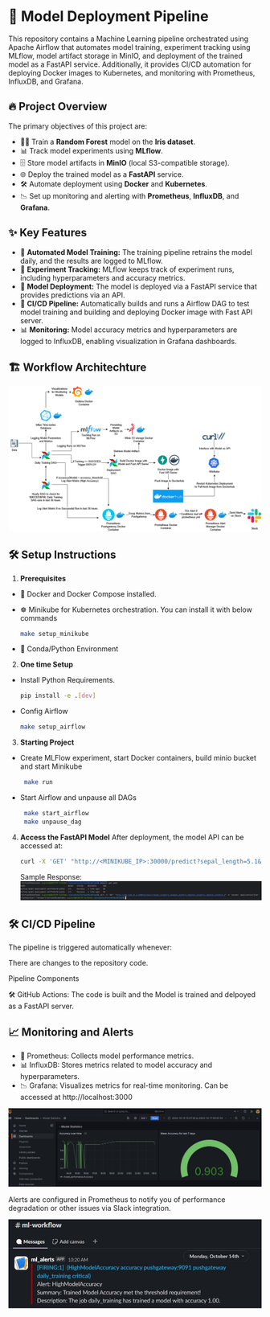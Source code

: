 # 🚀 **Model Deployment Pipeline**

This repository contains a Machine Learning pipeline orchestrated using Apache Airflow that automates model training, experiment tracking using MLflow, model artifact storage in MinIO, and deployment of the trained model as a FastAPI service. Additionally, it provides CI/CD automation for deploying Docker images to Kubernetes, and monitoring with Prometheus, InfluxDB, and Grafana.

## 🔥 **Project Overview**

The primary objectives of this project are:
- 🏋️‍♂️ Train a **Random Forest** model on the **Iris dataset**.
- 📊 Track model experiments using **MLflow**.
- 🗄️ Store model artifacts in **MinIO** (local S3-compatible storage).
- 🌐 Deploy the trained model as a **FastAPI** service.
- 🛠️ Automate deployment using **Docker** and **Kubernetes**.
- 📉 Set up monitoring and alerting with **Prometheus**, **InfluxDB**, and **Grafana**.

## ✨ **Key Features**
- 🔄 **Automated Model Training:** The training pipeline retrains the model daily, and the results are logged to MLflow.
- 📝 **Experiment Tracking:** MLflow keeps track of experiment runs, including hyperparameters and accuracy metrics.
- 🚀 **Model Deployment:** The model is deployed via a FastAPI service that provides predictions via an API.
- 🤖 **CI/CD Pipeline:** Automatically builds and runs a Airflow DAG to test model training and building and deploying Docker image with Fast API server.
- 📊 **Monitoring:** Model accuracy metrics and hyperparameters are logged to InfluxDB, enabling visualization in Grafana dashboards.

## 🏗️ **Workflow Architechture**

![workflow](https://github.com/supreetshm947/VirtualMindsTask_Airflow/blob/main/workflow.png)

## 🛠️ **Setup Instructions**

1. **Prerequisites**
- 🐳 Docker and Docker Compose installed.
- ☸️ Minikube for Kubernetes orchestration. You can install it with below commands
  
   ```bash
   make setup_minikube
   ```
   
- 🚀 Conda/Python Environment

2. **One time Setup**
-  Install Python Requirements.
  
   ```bash
   pip install -e .[dev]
   ```
   
- Config Airflow
  
  ```bash
  make setup_airflow
  ```

3. **Starting Project**
- Create MLFlow experiment, start Docker containers, build minio bucket and start Minikube
  ```bash
   make run
  ```
  
- Start Airflow and unpause all DAGs
  ```bash
   make start_airflow
   make unpause_dag
  ```

4. **Access the FastAPI Model**
   After deployment, the model API can be accessed at:
   ```bash
   curl -X 'GET' "http://<MINIKUBE_IP>:30000/predict?sepal_length=5.1&sepal_width=3.5&petal_length=1.4&petal_width=0.2" -H 'accept: application/json'
   ```

   Sample Response:
   ![Sample API call](https://github.com/supreetshm947/VirtualMindsTask_Airflow/blob/main/api_minkube.PNG)

## 🛠️ **CI/CD Pipeline**

The pipeline is triggered automatically whenever:

  There are changes to the repository code.

Pipeline Components

  🛠️ GitHub Actions: The code is built and the Model is trained and delpoyed as a FastAPI server.

## 📈 **Monitoring and Alerts**

  - 📡 Prometheus: Collects model performance metrics.
  - 📊 InfluxDB: Stores metrics related to model accuracy and hyperparameters.
  - 📉 Grafana: Visualizes metrics for real-time monitoring. Can be accessed at http://localhost:3000

![Sample Grafana Dashboard](https://github.com/supreetshm947/VirtualMindsTask_Airflow/blob/main/grafana_dashboard.jpg)

Alerts are configured in Prometheus to notify you of performance degradation or other issues via Slack integration.

![Sample Slack Alert](https://github.com/supreetshm947/VirtualMindsTask_Airflow/blob/main/slack_alert.jpg)

